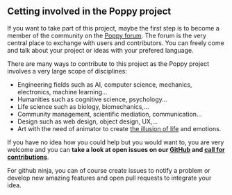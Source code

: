 ## Cetting involved in the Poppy project

If you want to take part of this project, maybe the first step is to become a member of the community on the [Poppy forum](https://forum.poppy-project.org).  The forum is the very central place to exchange with users and contributors. You can freely come and talk about your project or ideas with your prefered language.

There are many ways to contribute to this project as the Poppy project involves a very large scope of disciplines:

 - Engineering fields such as AI, computer science, mechanics, electronics, machine learning...
 - Humanities such as cognitive science, psychology...
 - Life science such as biology, biomechanics,...
 - Community management, scientific mediation, communication...
 - Design such as web design, object design, UX,...
 - Art with the need of animator to create [the illusion of life](http://en.wikipedia.org/wiki/Disney_Animation:_The_Illusion_of_Life) and emotions.

If you have no idea how you could help but you would want to, you are very welcome and you can **take a look at open issues on our [GitHub](https://github.com/poppy-project/) and [call for contributions](https://forum.poppy-project.org/tags/call-for-contributions)**.

For github ninja, you can of course create issues to notify a problem or develop new amazing features and open pull requests to integrate your idea.
